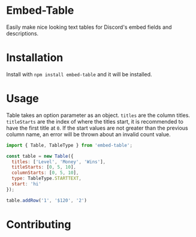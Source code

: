 # Embed-Table

Easily make nice looking text tables for Discord's embed fields and descriptions.


# Installation

Install with `npm install embed-table` and it will be installed.


# Usage

Table takes an option parameter as an object. `titles` are the column titles. `titleStarts` are the index of where the titles start, it is recommended to have the first title at `0`. If the start values are not greater than the previous column name, an error will be thrown about an invalid count value.  

```js
import { Table, TableType } from 'embed-table';

const table = new Table({
  titles: ['Level', 'Money', 'Wins'],
  titleStarts: [0, 5, 10],
  columnStarts: [0, 5, 10],
  type: TableType.STARTTEXT,
  start: 'hi'
});

table.addRow('1', '$120', '2')
```

# Contributing